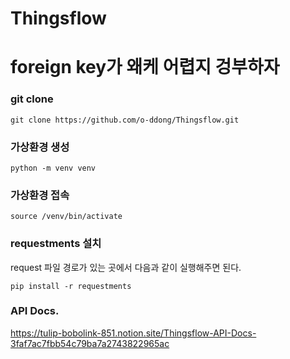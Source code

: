 # Thingsflow

# foreign key가 왜케 어렵지 겅부하자

### git clone
```
git clone https://github.com/o-ddong/Thingsflow.git
```
### 가상환경 생성
```
python -m venv venv
```

### 가상환경 접속
```
source /venv/bin/activate
```

### requestments 설치
request 파일 경로가 있는 곳에서 다음과 같이 실행해주면 된다.
```
pip install -r requestments
```

### API Docs.
https://tulip-bobolink-851.notion.site/Thingsflow-API-Docs-3faf7ac7fbb54c79ba7a2743822965ac
